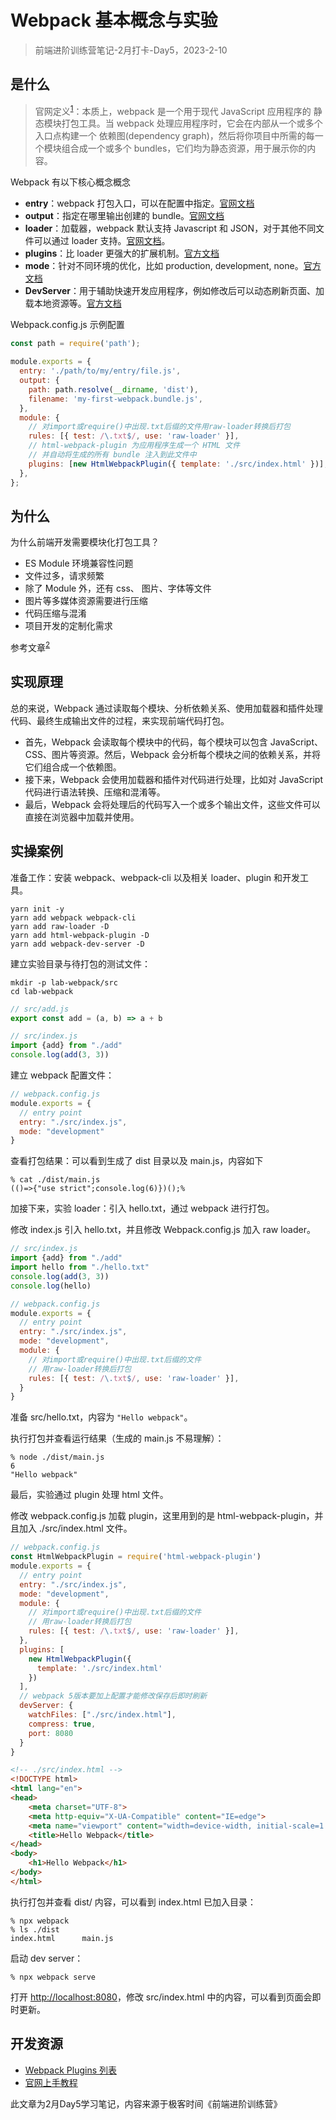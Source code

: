 # Webpack 基本概念与实验

> 前端进阶训练营笔记-2月打卡-Day5，2023-2-10

## 是什么


> 官网定义<sup>[1][ref1]</sup>：本质上，webpack 是一个用于现代 JavaScript 应用程序的 静态模块打包工具。当 webpack 处理应用程序时，它会在内部从一个或多个入口点构建一个 依赖图(dependency graph)，然后将你项目中所需的每一个模块组合成一个或多个 bundles，它们均为静态资源，用于展示你的内容。

[ref1]: https://webpack.docschina.org/concepts/

Webpack 有以下核心概念概念

- **entry**：webpack 打包入口，可以在配置中指定。[官网文档](https://webpack.docschina.org/concepts/#entry)
- **output**：指定在哪里输出创建的 bundle。[官网文档](https://webpack.docschina.org/concepts/#output)
- **loader**：加载器，webpack 默认支持 Javascript 和 JSON，对于其他不同文件可以通过 loader 支持。[官网文档](https://webpack.docschina.org/concepts/#loaders)。
- **plugins**：比 loader 更强大的扩展机制。[官方文档](https://webpack.docschina.org/concepts/#plugins)
- **mode**：针对不同环境的优化，比如 production, development, none。[官方文档](https://webpack.docschina.org/concepts/#mode)
- **DevServer**：用于辅助快速开发应用程序，例如修改后可以动态刷新页面、加载本地资源等。[官方文档](https://webpack.docschina.org/configuration/dev-server/)

Webpack.config.js 示例配置

```js
const path = require('path');

module.exports = {
  entry: './path/to/my/entry/file.js',
  output: {
    path: path.resolve(__dirname, 'dist'),
    filename: 'my-first-webpack.bundle.js',
  },
  module: {
    // 对import或require()中出现.txt后缀的文件用raw-loader转换后打包
    rules: [{ test: /\.txt$/, use: 'raw-loader' }],
    // html-webpack-plugin 为应用程序生成一个 HTML 文件
    // 并自动将生成的所有 bundle 注入到此文件中
    plugins: [new HtmlWebpackPlugin({ template: './src/index.html' })],
  },
};
```

## 为什么

为什么前端开发需要模块化打包工具？

- ES Module 环境兼容性问题
- 文件过多，请求频繁
- 除了 Module 外，还有 css、 图片、字体等文件
- 图片等多媒体资源需要进行压缩
- 代码压缩与混淆
- 项目开发的定制化需求

参考文章<sup>[2][ref2]</sup>

[ref2]: https://static.kancloud.cn/cyyspring/webpack/3079669

## 实现原理

总的来说，Webpack 通过读取每个模块、分析依赖关系、使用加载器和插件处理代码、最终生成输出文件的过程，来实现前端代码打包。

- 首先，Webpack 会读取每个模块中的代码，每个模块可以包含 JavaScript、CSS、图片等资源。然后，Webpack 会分析每个模块之间的依赖关系，并将它们组合成一个依赖图。
- 接下来，Webpack 会使用加载器和插件对代码进行处理，比如对 JavaScript 代码进行语法转换、压缩和混淆等。
- 最后，Webpack 会将处理后的代码写入一个或多个输出文件，这些文件可以直接在浏览器中加载并使用。

## 实操案例

准备工作：安装 webpack、webpack-cli 以及相关 loader、plugin 和开发工具。

```shell
yarn init -y
yarn add webpack webpack-cli
yarn add raw-loader -D
yarn add html-webpack-plugin -D
yarn add webpack-dev-server -D
```

建立实验目录与待打包的测试文件：

```shell
mkdir -p lab-webpack/src
cd lab-webpack
```

```js
// src/add.js
export const add = (a, b) => a + b
```

```js
// src/index.js
import {add} from "./add"
console.log(add(3, 3))
```

建立 webpack 配置文件：

```js
// webpack.config.js
module.exports = {
  // entry point
  entry: "./src/index.js",
  mode: "development"
}
```

查看打包结果：可以看到生成了 dist 目录以及 main.js，内容如下

```shell
% cat ./dist/main.js 
(()=>{"use strict";console.log(6)})();%  
```

加接下来，实验 loader：引入 hello.txt，通过 webpack 进行打包。

修改 index.js 引入 hello.txt，并且修改 Webpack.config.js 加入 raw loader。

```js
// src/index.js
import {add} from "./add"
import hello from "./hello.txt"
console.log(add(3, 3))
console.log(hello)
```
```js
// webpack.config.js
module.exports = {
  // entry point
  entry: "./src/index.js",
  mode: "development",
  module: {
    // 对import或require()中出现.txt后缀的文件
    // 用raw-loader转换后打包
    rules: [{ test: /\.txt$/, use: 'raw-loader' }],
  }
}
```

准备 src/hello.txt，内容为 `"Hello webpack"`。

执行打包并查看运行结果（生成的 main.js 不易理解）：

```shell
% node ./dist/main.js 
6
"Hello webpack"
```

最后，实验通过 plugin 处理 html 文件。

修改 webpack.config.js 加载 plugin，这里用到的是 html-webpack-plugin，并且加入 ./src/index.html 文件。

```js
// webpack.config.js
const HtmlWebpackPlugin = require('html-webpack-plugin')
module.exports = {
  // entry point
  entry: "./src/index.js",
  mode: "development",
  module: {
    // 对import或require()中出现.txt后缀的文件
    // 用raw-loader转换后打包
    rules: [{ test: /\.txt$/, use: 'raw-loader' }],
  },
  plugins: [
    new HtmlWebpackPlugin({
      template: './src/index.html'
    })
  ],
  // webpack 5版本要加上配置才能修改保存后即时刷新
  devServer: {
    watchFiles: ["./src/index.html"],
    compress: true,
    port: 8080
  }
}
```

```html
<!-- ./src/index.html -->
<!DOCTYPE html>
<html lang="en">
<head>
    <meta charset="UTF-8">
    <meta http-equiv="X-UA-Compatible" content="IE=edge">
    <meta name="viewport" content="width=device-width, initial-scale=1.0">
    <title>Hello Webpack</title>
</head>
<body>
    <h1>Hello Webpack</h1>
</body>
</html>
```

执行打包并查看 dist/ 内容，可以看到 index.html 已加入目录：

```shell
% npx webpack
% ls ./dist
index.html      main.js
```

启动 dev server：

```shell
% npx webpack serve
```

打开 <http://localhost:8080>，修改 src/index.html 中的内容，可以看到页面会即时更新。

## 开发资源

- [Webpack Plugins 列表](https://webpack.docschina.org/plugins)
- [官网上手教程](https://webpack.docschina.org/guides/getting-started/)

此文章为2月Day5学习笔记，内容来源于极客时间《前端进阶训练营》
